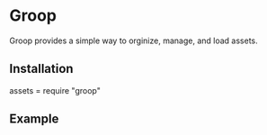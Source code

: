 # Groop
Groop provides a simple way to orginize, manage, and load assets.

## Installation
  assets = require "groop"
## Example
